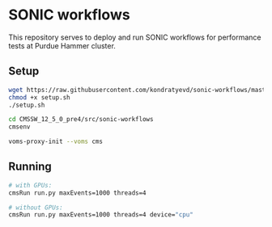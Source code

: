 # SONIC workflows
This repository serves to deploy and run SONIC workflows for performance tests at Purdue Hammer cluster.

## Setup
```bash
wget https://raw.githubusercontent.com/kondratyevd/sonic-workflows/master/setup.sh
chmod +x setup.sh
./setup.sh

cd CMSSW_12_5_0_pre4/src/sonic-workflows
cmsenv

voms-proxy-init --voms cms
```

## Running
```bash
# with GPUs:
cmsRun run.py maxEvents=1000 threads=4

# without GPUs:
cmsRun run.py maxEvents=1000 threads=4 device="cpu"
```
